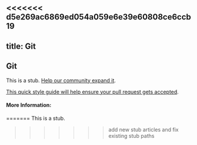 <<<<<<< d5e269ac6869ed054a059e6e39e60808ce6ccb19
---
title: Git
---
## Git

This is a stub. [Help our community expand it](https://github.com/freecodecamp/guides/tree/master/src/pages/articles/git/index.md).

[This quick style guide will help ensure your pull request gets accepted](https://github.com/freecodecamp/guides/blob/master/README.md).

<!-- The article goes here, in GitHub-flavored Markdown. Feel free to add YouTube videos, images, and CodePen/JSBin embeds  -->

#### More Information:
<!-- Please add any articles you think might be helpful to read before writing the article -->


=======
This is a stub.
>>>>>>> add new stub articles and fix existing stub paths
